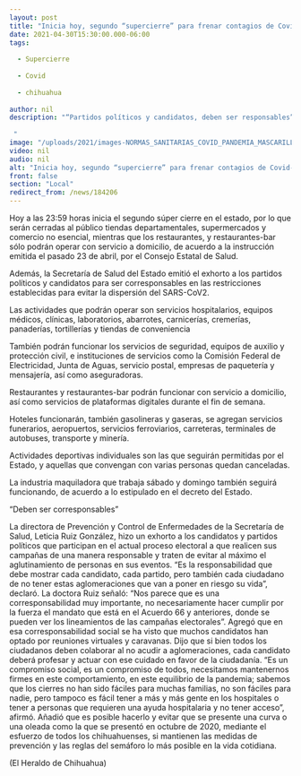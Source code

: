 ```yaml
---
layout: post
title: "Inicia hoy, segundo “supercierre” para frenar contagios de Covid-19"
date: 2021-04-30T15:30:00.000-06:00
tags:
  
  - Supercierre
  
  - Covid
  
  - chihuahua
  
author: nil
description: "“Partidos políticos y candidatos, deben ser responsables”: Salud  "
image: "/uploads/2021/images-NORMAS_SANITARIAS_COVID_PANDEMIA_MASCARILLA.jpg"
video: nil
audio: nil
alt: "Inicia hoy, segundo “supercierre” para frenar contagios de Covid-19"
front: false
section: "Local"
redirect_from: /news/184206
---
```


Hoy a las 23:59 horas inicia el segundo súper cierre en el estado, por lo que serán cerradas al público tiendas departamentales, supermercados y comercio no esencial, mientras que los restaurantes, y restaurantes-bar sólo podrán operar con servicio a domicilio, de acuerdo a la instrucción emitida el pasado 23 de abril, por el Consejo Estatal de Salud.

Además, la Secretaría de Salud del Estado emitió el exhorto a los partidos políticos y candidatos para ser corresponsables en las restricciones establecidas para evitar la dispersión del SARS-CoV2.

Las actividades que podrán operar son servicios hospitalarios, equipos médicos, clínicas, laboratorios, abarrotes, carnicerías, cremerías, panaderías, tortillerías y tiendas de conveniencia

También podrán funcionar los servicios de seguridad, equipos de auxilio y protección civil, e instituciones de servicios como la Comisión Federal de Electricidad, Junta de Aguas, servicio postal, empresas de paquetería y mensajería, así como aseguradoras.

Restaurantes y restaurantes-bar podrán funcionar con servicio a domicilio, así como servicios de plataformas digitales durante el fin de semana.

Hoteles funcionarán, también gasolineras y gaseras, se agregan servicios funerarios, aeropuertos, servicios ferroviarios, carreteras, terminales de autobuses, transporte y minería.

Actividades deportivas individuales son las que seguirán permitidas por el Estado, y aquellas que convengan con varias personas quedan canceladas.

La industria maquiladora que trabaja sábado y domingo también seguirá funcionando, de acuerdo a lo estipulado en el decreto del Estado.

“Deben ser corresponsables”

La directora de Prevención y Control de Enfermedades de la Secretaría de Salud, Leticia Ruiz González, hizo un exhorto a los candidatos y partidos políticos que participan en el actual proceso electoral a que realicen sus campañas de una manera responsable y traten de evitar al máximo el aglutinamiento de personas en sus eventos.
“Es la responsabilidad que debe mostrar cada candidato, cada partido, pero también cada ciudadano de no tener estas aglomeraciones que van a poner en riesgo su vida”, declaró.
La doctora Ruiz señaló: “Nos parece que es una corresponsabilidad muy importante, no necesariamente hacer cumplir por la fuerza el mandato que está en el Acuerdo 66 y anteriores, donde se pueden ver los lineamientos de las campañas electorales”.
Agregó que en esa corresponsabilidad social se ha visto que muchos candidatos han optado por reuniones virtuales y caravanas.
Dijo que si bien todos los ciudadanos deben colaborar al no acudir a aglomeraciones, cada candidato deberá profesar y actuar con ese cuidado en favor de la ciudadanía.
“Es un compromiso social, es un compromiso de todos, necesitamos mantenernos firmes en este comportamiento, en este equilibrio de la pandemia; sabemos que los cierres no han sido fáciles para muchas familias, no son fáciles para nadie, pero tampoco es fácil tener a más y más gente en los hospitales o tener a personas que requieren una ayuda hospitalaria y no tener acceso”, afirmó.
Añadió que es posible hacerlo y evitar que se presente una curva o una oleada como la que se presentó en octubre de 2020, mediante el esfuerzo de todos los chihuahuenses, si mantienen las medidas de prevención y las reglas del semáforo lo más posible en la vida cotidiana.

(El Heraldo de Chihuahua)
